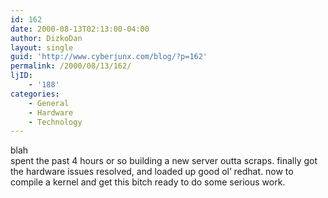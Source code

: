 ```yaml
---
id: 162
date: 2000-08-13T02:13:00-04:00
author: DizkoDan
layout: single
guid: 'http://www.cyberjunx.com/blog/?p=162'
permalink: /2000/08/13/162/
ljID:
    - '188'
categories:
    - General
    - Hardware
    - Technology
---
```


blah  
spent the past 4 hours or so building a new server outta scraps. finally got the hardware issues resolved, and loaded up good ol’ redhat. now to compile a kernel and get this bitch ready to do some serious work.